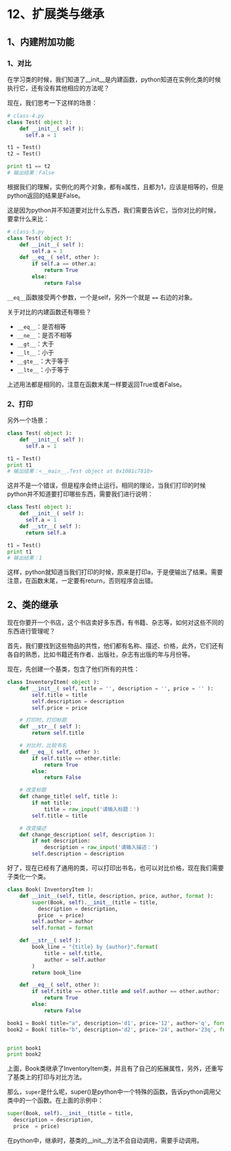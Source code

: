 # 12、扩展类与继承

## 1、内建附加功能

### 1、对比

在学习类的时候，我们知道了__init__是内建函数，python知道在实例化类的时候执行它，还有没有其他相应的方法呢？

现在，我们思考一下这样的场景：

```python
# class-4.py
class Test( object ):
    def __init__( self ):
      self.a = 1

t1 = Test()
t2 = Test()

print t1 == t2
# 输出结果：False
```

根据我们的理解，实例化的两个对象，都有a属性，且都为1，应该是相等的，但是python返回的结果是False。

这是因为python并不知道要对比什么东西，我们需要告诉它，当你对比的时候，要拿什么来比：

```python
# class-5.py
class Test( object ):
    def __init__( self ):
        self.a = 1
    def __eq__( self, other ):
        if self.a == other.a:
            return True
        else:
            return False
```

`__eq__`函数接受两个参数，一个是self，另外一个就是 `==` 右边的对象。

关于对比的内建函数还有哪些？

* `__eq__`：是否相等
* `__ne__`：是否不相等
* `__gt__`：大于
* `__lt__`：小于
* `__gte__`：大于等于
* `__lte__`：小于等于

上述用法都是相同的，注意在函数末尾一样要返回True或者False。

### 2、打印

另外一个场景：

```python
class Test( object ):
    def __init__( self ):
      self.a = 1

t1 = Test()
print t1
# 输出结果：<__main__.Test object at 0x1081c7810>
```

这并不是一个错误，但是程序会终止运行。相同的理论，当我们打印的时候python并不知道要打印哪些东西，需要我们进行说明：

```python
class Test( object ):
    def __init__( self ):
      self.a = 1
    def __str__( self ):
      return self.a

t1 = Test()
print t1
# 输出结果：1
```

这样，python就知道当我们打印的时候，原来是打印a，于是便输出了结果。需要注意，在函数末尾，一定要有return，否则程序会出错。

## 2、类的继承

现在你要开一个书店，这个书店卖好多东西，有书籍、杂志等，如何对这些不同的东西进行管理呢？

首先，我们要找到这些物品的共性，他们都有名称、描述、价格，此外，它们还有各自的熟悉，比如书籍还有作者、出版社，杂志有出版的年与月份等。

现在，先创建一个基类，包含了他们所有的共性：

```python
class InventoryItem( object ):
    def __init__( self, title = '', description = '', price = '' ):
        self.title = title
        self.description = description
        self.price = price

    # 打印时，打印标题
    def __str__( self ):
        return self.title

    # 对比时，比较书名
    def __eq__( self, other ):
        if self.title == other.title:
            return True
        else:
            return False

    # 改变标题
    def change_title( self, title ):
        if not title:
            title = raw_input('请输入标题：')
        self.title = title

    # 改变描述
    def change_description( self, description ):
        if not description:
            description = raw_input('请输入描述：')
        self.description = description
```

好了，现在已经有了通用的类，可以打印出书名，也可以对比价格，现在我们需要子类化一个类。

```python
class Book( InventoryItem ):
    def __init__(self, title, description, price, author, format ):
        super(Book, self).__init__(title = title,
          description = description,
          price  = price)
        self.author = author
        self.format = format

    def __str__( self ):
        book_line = "{title} by {author}".format(
            title = self.title,
            author = self.author
        )
        return book_line

    def __eq__( self, other ):
        if self.title == other.title and self.author == other.author:
            return True
        else:
            return False

book1 = Book( title="a", description='d1', price='12', author='q', format='f')
book2 = Book( title="b", description='d2', price='24', author='23q', format='3f')


print book1
print book2
```

上面，Book类继承了InventoryItem类，并且有了自己的拓展属性，另外，还重写了基类上的打印与对比方法。

那么，`super`是什么呢，super()是python中一个特殊的函数，告诉python调用父类中的一个函数。在上面的示例中：

```python
super(Book, self).__init__(title = title,
  description = description,
  price  = price)
```

在python中，继承时，基类的__init__方法不会自动调用，需要手动调用。
